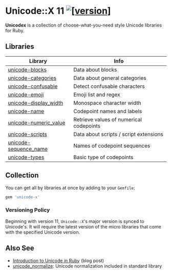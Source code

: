 # Unicode::X 11 [![[version]](https://badge.fury.io/rb/unicode-x.svg)](https://badge.fury.io/rb/unicode-x)

**Unicodex** is a collection of choose-what-you-need style Unicode libraries for Ruby.

## Libraries

Library                 | Info
------------------------|-------------------------------------------------
[unicode-blocks](https://github.com/janlelis/unicode-blocks) | Data about blocks
[unicode-categories](https://github.com/janlelis/unicode-categories) | Data about general categories
[unicode-confusable](https://github.com/janlelis/unicode-confusable) | Detect confusable characters
[unicode-emoji](https://github.com/janlelis/unicode-emoji) | Emoji list and regex
[unicode-display_width](https://github.com/janlelis/unicode-display_width) | Monospace character width
[unicode-name](https://github.com/janlelis/unicode-name) | Codepoint names and labels
[unicode-numeric_value](https://github.com/janlelis/unicode-numeric_value) | Retrieve values of numerical codepoints
[unicode-scripts](https://github.com/janlelis/unicode-scripts) | Data about scripts / script extensions
[unicode-sequence_name](https://github.com/janlelis/unicode-sequence_name) | Names of codepoint sequences
[unicode-types](https://github.com/janlelis/unicode-types) | Basic type of codepoints

## Collection

You can get all by libraries at once by adding to your `Gemfile`:

```ruby
gem 'unicode-x'
```

### Versioning Policy

Beginning with version 11, `Unicode::X`'s major version is synced to Unicode's. It will require the latest version of the micro libraries that come with the specified Unicode version.

## Also See

- [Introduction to Unicode in Ruby](https://idiosyncratic-ruby.com/66-ruby-has-character.html) (blog post)
- [unicode_normalize](https://github.com/ruby/ruby/blob/trunk/lib/unicode_normalize/normalize.rb): Unicode normalization included in standard library